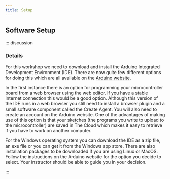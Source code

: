 ```yaml
---
title: Setup
---
```



## Software Setup

::: discussion

### Details

For this workshop we need to download and install the Arduino Integrated Development Environment (IDE). There are now quite few different options for doing this which are all available on the [Arduino website](https://www.arduino.cc/en/software).

In the first instance there is an option for programming your microcontroller board from a web browser using the web editor. If you have a stable Internet connection this would be a good option. Although this version of the IDE runs in a web browser you still need to install a browser plugin and a small software component called the Create Agent. You will also need to create an account on the Arduino website. One of the advantages of making use of this option is that your sketches (the programs you write to upload to the microcontroller) are saved in The Cloud which makes it easy to retrieve if you have to work on another computer.

For the Windows operating system you can download the IDE as a zip file, an exe file or you can get it from the Windows app store. There are also installation packages to be downloaded if you are using Linux or MacOS. Follow the instructions on the Arduino website for the option you decide to select. Your instructor should be able to guide you in your decision.


:::

